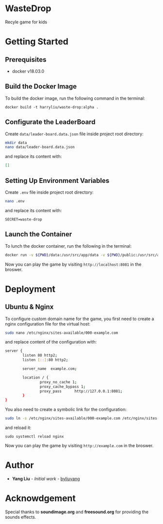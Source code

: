 # WasteDrop

Recyle game for kids

# Getting Started
## Prerequisites
- docker v18.03.0

## Build the Docker Image

To build the docker image, run the following command in the terminal:

```
docker build -t harryliu/waste-drop:alpha .
```

## Configurate the LeaderBoard

Create `data/leader-board.data.json` file inside project root directory:

```bash
mkdir data
nano data/leader-board.data.json
``` 
and replace its content with:

```json
[]
```

## Setting Up Environment Variables

Create `.env` file inside project root directory: 

```bash
nano .env
```
and replace its content with:

```
SECRET=waste-drop
```

## Launch the Container

To lunch the docker container, run the following in the terminal:

```bash
docker run -v ${PWD}/data:/usr/src/app/data -v ${PWD}/public:/usr/src/app/public -p 8081:3000 --env-file=.env -dt harryliu/waste-drop:alpha
```

Now you can play the game by visiting `http://localhost:8081` in the broswer.

# Deployment
## Ubuntu & Nginx

To configure custom domain name for the game, you first need to create a nginx configuration file for the virtual host:

```bash
sudo nano /etc/nginx/sites-available/000-example.com
```

and replace content of the configuration with:

```bash
server {
        listen 80 http2;
        listen [::]:80 http2;

        server_name  example.com;

        location / {
                proxy_no_cache 1;
                proxy_cache_bypass 1;
                proxy_pass      http://127.0.0.1:8081;
        }
}
```

You also need to create a symbolic link for the configuration:

```bash
sudo ln -s /etc/nginx/sites-available/000-example.com /etc/nginx/sites-enabled/000-example.com
``` 

and reload it:

```
sudo systemctl reload nginx
```

Now you can play the game by visiting `http://example.com` in the broswer.

# Author

- **Yang Liu** - *Initial work* - [byliuyang](https://github.com/byliuyang)

# Acknowdgement

Special thanks to **soundimage.org** and **freesound.org** for providing the sounds effects.